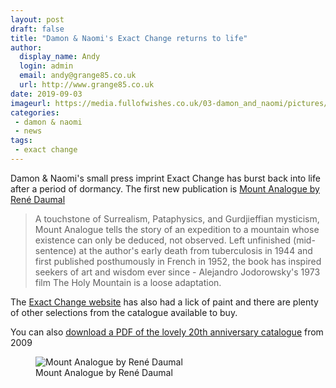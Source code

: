 ```yaml
---
layout: post
draft: false
title: "Damon & Naomi's Exact Change returns to life"
author:
  display_name: Andy
  login: admin
  email: andy@grange85.co.uk
  url: http://www.grange85.co.uk
date: 2019-09-03
imageurl: https://media.fullofwishes.co.uk/03-damon_and_naomi/pictures/exact-change-mount-analogue.jpg
categories:
 - damon & naomi
 - news
tags:
 - exact change
---
```

Damon & Naomi's small press imprint Exact Change has burst back into life after a period of dormancy. The first new publication is <a href="https://exactchange.com/books/mount-analogue">Mount Analogue by René Daumal</a>

> A touchstone of Surrealism, Pataphysics, and Gurdjieffian mysticism, Mount Analogue tells the story of an expedition to a mountain whose existence can only be deduced, not observed. Left unfinished (mid-sentence) at the author's early death from tuberculosis in 1944 and first published posthumously in French in 1952, the book has inspired seekers of art and wisdom ever since - Alejandro Jodorowsky's 1973 film The Holy Mountain is a loose adaptation.

The <a href="https://exactchange.com/">Exact Change website</a> has also had a lick of paint and there are plenty of other selections from the catalogue available to buy.

You can also <a href="https://exactchange.com/about">download a PDF of the lovely 20th anniversary catalogue</a> from 2009

<figure class="caption aligncenter"><img src="https://media.fullofwishes.co.uk/03-damon_and_naomi/pictures/exact-change-mount-analogue.jpg" alt="Mount Analogue by René Daumal" /><figcaption class="caption-text">Mount Analogue by René Daumal</figcaption></figure>

